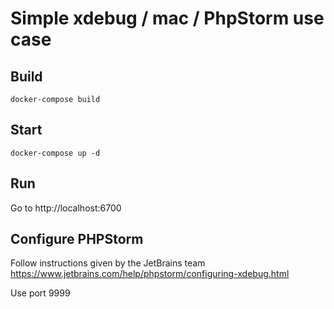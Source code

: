 # Simple xdebug / mac / PhpStorm use case

## Build 

`docker-compose build`

## Start 

`docker-compose up -d`

## Run

Go to http://localhost:6700

## Configure PHPStorm

Follow instructions given by the JetBrains team https://www.jetbrains.com/help/phpstorm/configuring-xdebug.html

Use port 9999 
